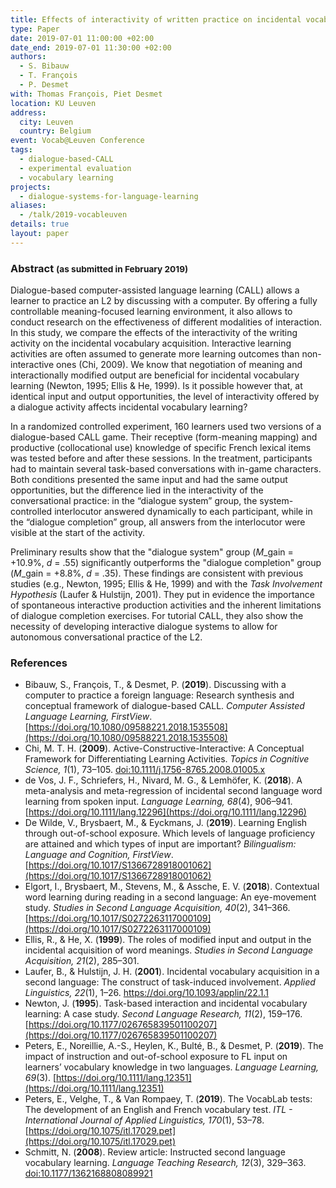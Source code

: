 ```yaml
---
title: Effects of interactivity of written practice on incidental vocabulary
type: Paper
date: 2019-07-01 11:00:00 +02:00
date_end: 2019-07-01 11:30:00 +02:00
authors:
  - S. Bibauw
  - T. François
  - P. Desmet
with: Thomas François, Piet Desmet
location: KU Leuven
address:
  city: Leuven
  country: Belgium
event: Vocab@Leuven Conference
tags:
  - dialogue-based-CALL
  - experimental evaluation
  - vocabulary learning
projects:
  - dialogue-systems-for-language-learning
aliases:
  - /talk/2019-vocableuven
details: true
layout: paper
---
```


### Abstract <small>(as submitted in February 2019)</small>

Dialogue-based computer-assisted language learning (CALL) allows a learner to practice an L2 by discussing with a computer. By offering a fully controllable meaning-focused learning environment, it also allows to conduct research on the effectiveness of different modalities of interaction. In this study, we compare the effects of the interactivity of the writing activity on the incidental vocabulary acquisition. Interactive learning activities are often assumed to generate more learning outcomes than non-interactive ones (Chi, 2009). We know that negotiation of meaning and interactionally modified output are beneficial for incidental vocabulary learning (Newton, 1995; Ellis & He, 1999). Is it possible however that, at identical input and output opportunities, the level of interactivity offered by a dialogue activity affects incidental vocabulary learning?

In a randomized controlled experiment, 160 learners used two versions of a dialogue-based CALL game. Their receptive (form-meaning mapping) and productive (collocational use) knowledge of specific French lexical items was tested before and after these sessions. In the treatment, participants had to maintain several task-based conversations with in-game characters. Both conditions presented the same input and had the same output opportunities, but the difference lied in the interactivity of the conversational practice: in the “dialogue system” group, the system-controlled interlocutor answered dynamically to each participant, while in the “dialogue completion” group, all answers from the interlocutor were visible at the start of the activity.

Preliminary results show that the "dialogue system" group ($M\_{\mathrm{gain}}$ = +10.9%, $d$ = .55) significantly outperforms the "dialogue completion" group ($M\_{\mathrm{gain}}$ = +8.8%, $d$ = .35). These findings are consistent with previous studies (e.g., Newton, 1995; Ellis & He, 1999) and with the _Task Involvement Hypothesis_ (Laufer & Hulstijn, 2001). They put in evidence the importance of spontaneous interactive production activities and the inherent limitations of dialogue completion exercises. For tutorial CALL, they also show the necessity of developing interactive dialogue systems to allow for autonomous conversational practice of the L2.

### References

- Bibauw, S., François, T., & Desmet, P. (**2019**). Discussing with a computer to practice a foreign language: Research synthesis and conceptual framework of dialogue-based CALL. _Computer Assisted Language Learning, FirstView_. [https://doi.org/10.1080/09588221.2018.1535508](https://doi.org/10.1080/09588221.2018.1535508)
- Chi, M. T. H. (**2009**). Active-Constructive-Interactive: A Conceptual Framework for Differentiating Learning Activities. _Topics in Cognitive Science, 1_(1), 73–105. [doi:10.1111/j.1756-8765.2008.01005.x](https://doi.org/10.1111/j.1756-8765.2008.01005.x)
- de Vos, J. F., Schriefers, H., Nivard, M. G., & Lemhöfer, K. (**2018**). A meta-analysis and meta-regression of incidental second language word learning from spoken input. _Language Learning, 68_(4), 906–941. [https://doi.org/10.1111/lang.12296](https://doi.org/10.1111/lang.12296)
- De Wilde, V., Brysbaert, M., & Eyckmans, J. (**2019**). Learning English through out-of-school exposure. Which levels of language proficiency are attained and which types of input are important? _Bilingualism: Language and Cognition, FirstView_. [https://doi.org/10.1017/S1366728918001062](https://doi.org/10.1017/S1366728918001062)
- Elgort, I., Brysbaert, M., Stevens, M., & Assche, E. V. (**2018**). Contextual word learning during reading in a second language: An eye-movement study. _Studies in Second Language Acquisition, 40_(2), 341–366. [https://doi.org/10.1017/S0272263117000109](https://doi.org/10.1017/S0272263117000109)
- Ellis, R., & He, X. (**1999**). The roles of modified input and output in the incidental acquisition of word meanings. _Studies in Second Language Acquisition, 21_(2), 285–301.
- Laufer, B., & Hulstijn, J. H. (**2001**). Incidental vocabulary acquisition in a second language: The construct of task-induced involvement. _Applied Linguistics, 22_(1), 1–26. https://doi.org/10.1093/applin/22.1.1
- Newton, J. (**1995**). Task-based interaction and incidental vocabulary learning: A case study. _Second Language Research, 11_(2), 159–176. [https://doi.org/10.1177/026765839501100207](https://doi.org/10.1177/026765839501100207)
- Peters, E., Noreillie, A.-S., Heylen, K., Bulté, B., & Desmet, P. (**2019**). The impact of instruction and out-of-school exposure to FL input on learners’ vocabulary knowledge in two languages. _Language Learning, 69_(3). [https://doi.org/10.1111/lang.12351](https://doi.org/10.1111/lang.12351)
- Peters, E., Velghe, T., & Van Rompaey, T. (**2019**). The VocabLab tests: The development of an English and French vocabulary test. _ITL - International Journal of Applied Linguistics, 170_(1), 53–78. [https://doi.org/10.1075/itl.17029.pet](https://doi.org/10.1075/itl.17029.pet)
- Schmitt, N. (**2008**). Review article: Instructed second language vocabulary learning. _Language Teaching Research, 12_(3), 329–363. [doi:10.1177/1362168808089921](https://doi.org/10.1177/1362168808089921)
